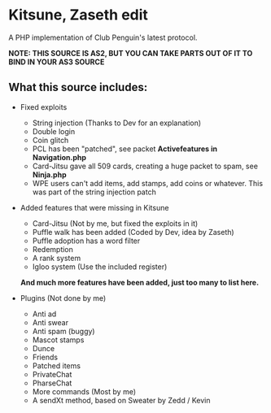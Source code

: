 # Kitsune, Zaseth edit
A PHP implementation of Club Penguin's latest protocol.

**NOTE: THIS SOURCE IS AS2, BUT YOU CAN TAKE PARTS OUT OF IT TO BIND IN YOUR AS3 SOURCE**

## What this source includes:
* Fixed exploits
  * String injection (Thanks to Dev for an explanation)
  * Double login
  * Coin glitch
  * PCL has been "patched", see packet **Activefeatures in Navigation.php**
  * Card-Jitsu gave all 509 cards, creating a huge packet to spam, see **Ninja.php**
  * WPE users can't add items, add stamps, add coins or whatever. This was part of the string injection patch
  
* Added features that were missing in Kitsune
  * Card-Jitsu (Not by me, but fixed the exploits in it)
  * Puffle walk has been added (Coded by Dev, idea by Zaseth)
  * Puffle adoption has a word filter
  * Redemption
  * A rank system
  * Igloo system (Use the included register)
  
  **And much more features have been added, just too many to list here.**
  
* Plugins (Not done by me)
  * Anti ad
  * Anti swear
  * Anti spam (buggy)
  * Mascot stamps
  * Dunce
  * Friends
  * Patched items
  * PrivateChat
  * PharseChat
  * More commands (Most by me)
  * A sendXt method, based on Sweater by Zedd / Kevin
  
